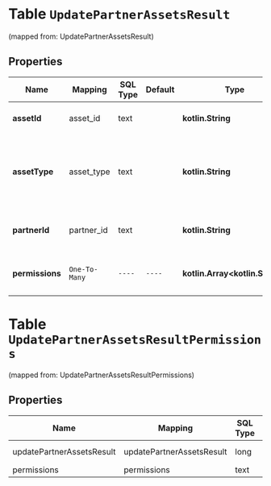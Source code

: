 
# Table `UpdatePartnerAssetsResult`
(mapped from: UpdatePartnerAssetsResult)

## Properties
Name | Mapping | SQL Type | Default | Type | Description | Notes
---- | ------- | -------- | ------- | ---- | ----------- | -----
**assetId** | asset_id | text |  | **kotlin.String** | Unique identifier of a business asset. |  [optional]
**assetType** | asset_type | text |  | **kotlin.String** | Type of asset. Currently we only support AD_ACCOUNT and PROFILE, and ASSET_GROUP. |  [optional]
**partnerId** | partner_id | text |  | **kotlin.String** | Unique identifier of a business partner. |  [optional]
**permissions** | `One-To-Many` | `----` | `----`  | **kotlin.Array&lt;kotlin.String&gt;** | Permission levels member or partner has on an asset. |  [optional]





# **Table `UpdatePartnerAssetsResultPermissions`**
(mapped from: UpdatePartnerAssetsResultPermissions)

## Properties
Name | Mapping | SQL Type | Default | Type | Description | Notes
---- | ------- | -------- | ------- | ---- | ----------- | -----
updatePartnerAssetsResult | updatePartnerAssetsResult | long | | kotlin.Long | Primary Key | *one*
permissions | permissions | text | | kotlin.String | Foreign Key | *many*



